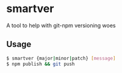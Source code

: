 # smartver
A tool to help with git-npm versioning woes
## Usage
```bash
$ smartver {major|minor|patch} [message]
$ npm publish && git push
```
